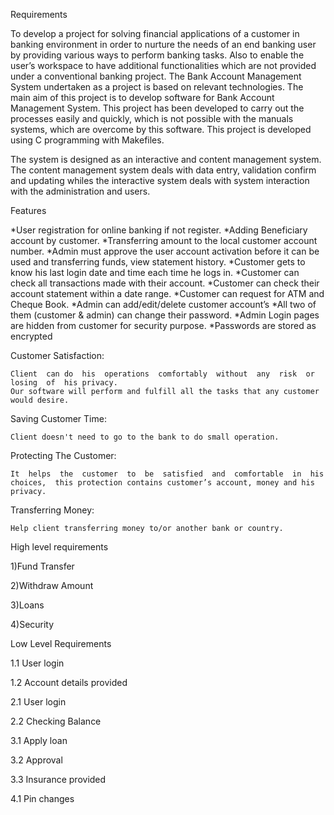 Requirements

To develop a project for solving financial applications of a customer in banking environment in order to nurture the needs of  an end banking user by providing various ways to perform banking tasks. Also to  enable  the  user’s  workspace  to  have  additional  functionalities  which  are  not  provided under a conventional banking project.  The  Bank  Account  Management  System  undertaken  as  a  project  is  based  on  relevant technologies.  The  main  aim  of  this  project  is  to  develop  software  for  Bank  Account Management System. This project has been developed to carry out the processes easily and quickly,  which  is  not  possible  with  the  manuals  systems,  which  are  overcome  by  this software.  This  project  is  developed  using  C programming with Makefiles.

 The  system  is designed as an interactive and content management system. The content management system deals with data entry, validation confirm and updating whiles the interactive system deals with system interaction with the administration and users.
 
 Features  
 
  *User registration for online banking if not register.
  *Adding Beneficiary account by customer. 
  *Transferring amount to the local customer account number. 
  *Admin must approve the user account activation before it can be used and transferring funds, view statement history. *Customer gets to know his last login date and time each   time he logs in. 
  *Customer can check all transactions made with their account. 
  *Customer can check their account statement within a date range. 
  *Customer can request for ATM and Cheque Book. 
  *Admin can add/edit/delete customer account’s 
  *All two of them (customer & admin) can change their password. 
  *Admin Login pages are hidden from customer for security purpose. 
  *Passwords are stored as encrypted 
 
 Customer Satisfaction: 
 
    Client  can do  his  operations  comfortably  without  any  risk  or  losing  of  his privacy. 
    Our software will perform and fulfill all the tasks that any customer would desire. 
    
 Saving Customer Time:
 
    Client doesn't need to go to the bank to do small operation.
    
 Protecting The Customer:
 
    It  helps  the  customer  to  be  satisfied  and  comfortable  in  his  choices,  this protection contains customer’s account, money and his privacy. 
    
 Transferring Money:
 
    Help client transferring money to/or another bank or country.
    
High level requirements

 1)Fund Transfer
 
 2)Withdraw Amount
 
 3)Loans
 
 4)Security
 
 Low Level Requirements
 
 1.1 User login
 
 1.2 Account details provided
 
 2.1 User login
 
 2.2 Checking Balance
 
 3.1 Apply loan
 
 3.2 Approval
 
 3.3 Insurance provided
 
 4.1 Pin changes
 
 
